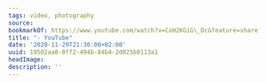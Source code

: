 ```yaml
---
tags: video, photography
source:
bookmarkOf: https://www.youtube.com/watch?v=CoH2KGiG\_Dc&feature=share
title: "- YouTube"
date: '2020-11-29T21:30:00+02:00'
uuid: 19502aa8-0ff2-494b-84b4-2d025b0113a1
headImage:
description: ''
---
```


